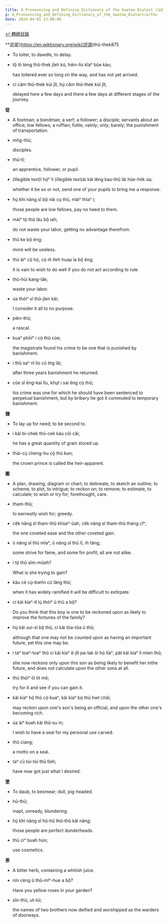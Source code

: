 ```yaml
---
title: A Pronouncing and Defining Dictionary of the Swatow Dialect (汕頭方言音義字典) / thu
p: A_Pronouncing_and_Defining_Dictionary_of_the_Swatow_Dialect/w/thu
date: 2024-04-01 23:00:00
---
```


[↩️ 轉總目錄](/A_Pronouncing_and_Defining_Dictionary_of_the_Swatow_Dialect)


**逗遛](https://en.wiktionary.org/wiki/逗遛)thû-thek875
- To loiter, to dawdle, to delay.

- tŏ̤ lō tèng thû-thek jîeh kú, hŵn-lío kîaⁿ būe kàu;

  has loitered ever so long on the way, and has not yet arrived.

- cí căm thû-thek kúi jît, hṳ́ căm thû-thek kúi jît;

  delayed here a few days and there a few days at different stages of the journey. 

**徒**
- A footman; a bondman; a serf; a follower; a  disciple; servants about an office; low fellows; a ruffian; futile,  vainly; only; barely; the punishment of transportation.

- mn̂g-thû;

  disciples.

- thû-tĭ;

  an apprentice, follower, or pupil.

- (illegible text)ĭ hó̤ⁿ li (illegible text)ái kâi lĕng kau-thû lâi hûe-hôk úa;

  whether it be so or not, send one of your pupils to bring me a response.

- hṳ́ khí nâng sĭ bô̤ năi cṳ thû, màiⁿ thiaⁿ i;

  those people are low fellows, pay no heed to them.

- màiⁿ tó̤ thû lâu bô̤ iah;

  do not waste your labor, getting no advantage therefrom.

- thû ke bô̤ ēng;

  more will be useless.

- thû àiⁿ cò̤ hó̤, cò̤ m̄ tîeh huap īa bô̤ ēng;

  it is vain to wish to do well if you do not act according to rule.

- thû-hùi kang-lâk;

  waste your labor.

- úa thóiⁿ sĭ thû-jîen kâi;

  I consider it all to no purpose.

- pŵn-thû;

  a rascal.

- kuaⁿ phōiⁿ i cò̤ thû cŭe;

  the magistrate found his crime to be one that is punished by banishment.

- i thû saⁿ nî lío cū tńg lâi;

  after three years banishment he returned.

- cŭe sĭ ēng-kai lîu, khṳt i sai ēng cò̤ thû;

  his crime was one for which he should have been  sentenced to perpetual banishment, but by bribery he got it commuted to  temporary banishment.

**儲**
- To lay up for need; to be second to.

- i kâi bí-chek thû-cek kàu cōi căi;

  he has a great quantity of grain stored up.

- thài-cṳ́ cheng-hu cò̤ thû kun;

  the crown prince is called the heir-apparent.

**圖**
- A plan, drawing, diagram or chart; to delineate,  to sketch an outline; to scheme, to plot, to intrigue; to reckon on; to  remove; to estimate, to calculate; to wish or try for; forethought,  care.

- tham-thû;

  to earnestly wish for; greedy.

- cêk nâng sĭ tham-thû khùaⁿ-ûah, cêk nâng sĭ tham-thû thàng cîⁿ;

  the one coveted ease and the other coveted gain.

- ŭ nâng sĭ thû mîaⁿ, ŭ nâng sĭ thû lĭ, m̄ tâng;

  some strive for fame, and some for profit, all are not alike.

- i tó̤ thû sĭm-mûeh?

  What is she trying to gain?

- kàu cē cṳ̀-bwn̆n cū lâng thû;

  when it has widely ramified it will be difficult to extirpate.

- cí kâi kíaⁿ-tĭ lṳ́ thóiⁿ ŭ thû a bô̤?

  Do you think that this boy is one to be reckoned upon as likely to improve the fortunes of the family?

- hṳ́ kâi sui-sĭ bô̤ thû, cí kâi tōa-tōa ŭ thû;

  although that one may not be counted upon as having an important future, yet this one may be.

- i taⁿ toaⁿ-toaⁿ thû cí kâi kíaⁿ ĕ-jît pa-lak ŏi hó̤ tīaⁿ, pât kâi kíaⁿ li míen thû;

  she now reckons only upon this son as being likely to benefit her inthe future, and does not calculate upon the other sons at all.

- thû thóiⁿ ŏi tit mē;

  try for it and see if you can gain it.

- kâi kíaⁿ hó̤ thû cò̤ kuaⁿ, kâi kíaⁿ bó̤ thû hwt châi;

  may reckon upon one's son's being an official, and upon the other one's becoming rich.

- úa àiⁿ kuah kâi thû-su ìn;

  I wish to have a seal for my personal use carved.

- thû ciang;

  a motto on a seal.

- taⁿ cū tùi-tùi thû tîeh;

  have now got just what I desired.

**塗**
- To daub, to besmear; dull, pig-headed.

- hū-thû;

  inapt, unready, blundering.

- hṳ́ khí nâng sĭ hû-hû thû-thû kâi nâng;

  those people are perfect dunderheads.

- thû ciⁿ buah hún;

  use cosmetics.

**荼**
- A bitter herb, containing a whitish juice.

- nín cèng ŭ thû-mîⁿ-hue a bô̤?

  Have you yellow roses in your garden?

- sîn-thû, ut-lúi;

  the names of two brothers now deified and worshipped as the warders of doorways.